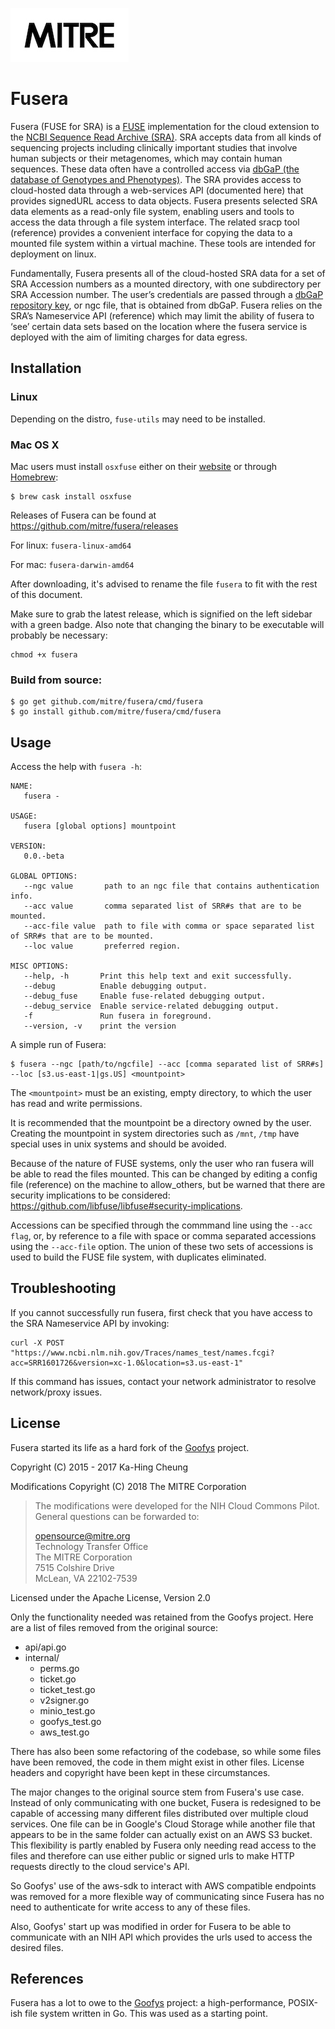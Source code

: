 ![mitrelogo-black](static/mitrelogo-black.jpg)

Fusera
===

Fusera (FUSE for SRA) is a [FUSE](https://en.wikipedia.org/wiki/Filesystem_in_Userspace) implementation for the cloud extension to the [NCBI Sequence Read Archive (SRA)](https://www.ncbi.nlm.nih.gov/sra). SRA accepts data from all kinds of sequencing projects including clinically important studies that involve human subjects or their metagenomes, which may contain human sequences. These data often have a controlled access via [dbGaP (the database of Genotypes and Phenotypes)](https://www.ncbi.nlm.nih.gov/gap/). The SRA provides access to cloud-hosted data through a web-services API (documented here) that provides signedURL access to data objects. Fusera presents selected SRA data elements as a read-only file system, enabling users and tools to access the data through a file system interface. The related sracp tool (reference) provides a convenient interface for copying the data to a mounted file system within a virtual machine. These tools are intended for deployment on linux.

Fundamentally, Fusera presents all of the cloud-hosted SRA data for a set of SRA Accession numbers as a mounted directory, with one subdirectory per SRA Accession number. The user’s credentials are passed through a [dbGaP repository key](https://www.ncbi.nlm.nih.gov/books/NBK63512/), or ngc file, that is obtained from dbGaP. Fusera relies on the SRA’s Nameservice API (reference) which may limit the ability of fusera to ‘see’ certain data sets based on the location where the fusera service is deployed with the aim of limiting charges for data egress.

Installation
---

### Linux

Depending on the distro, `fuse-utils` may need to be installed.

### Mac OS X

Mac users must install `osxfuse` either on their [website](https://osxfuse.github.io) or through [Homebrew](http://brew.sh/):

```ShellSession
$ brew cask install osxfuse
```

Releases of Fusera can be found at https://github.com/mitre/fusera/releases

For linux: `fusera-linux-amd64`

For mac: `fusera-darwin-amd64`

After downloading, it's advised to rename the file `fusera` to fit with the rest of this document.

Make sure to grab the latest release, which is signified on the left sidebar with a green badge. Also note that changing the binary to be executable will probably be necessary:
```ShellSession
chmod +x fusera
```

### Build from source:


```ShellSession
$ go get github.com/mitre/fusera/cmd/fusera
$ go install github.com/mitre/fusera/cmd/fusera
```

Usage
---

Access the help with `fusera -h`:

```
NAME:
   fusera - 

USAGE:
   fusera [global options] mountpoint
   
VERSION:
   0.0.-beta
   
GLOBAL OPTIONS:
   --ngc value       path to an ngc file that contains authentication info.
   --acc value       comma separated list of SRR#s that are to be mounted.
   --acc-file value  path to file with comma or space separated list of SRR#s that are to be mounted.
   --loc value       preferred region.
   
MISC OPTIONS:
   --help, -h       Print this help text and exit successfully.
   --debug          Enable debugging output.
   --debug_fuse     Enable fuse-related debugging output.
   --debug_service  Enable service-related debugging output.
   -f               Run fusera in foreground.
   --version, -v    print the version
```

A simple run of Fusera:
```ShellSession
$ fusera --ngc [path/to/ngcfile] --acc [comma separated list of SRR#s] --loc [s3.us-east-1|gs.US] <mountpoint>
```

The `<mountpoint>` must be an existing, empty directory, to which the user has read and write permissions.

It is recommended that the mountpoint be a directory owned by the user. Creating the mountpoint in system directories such as `/mnt`, `/tmp` have special uses in unix systems and should be avoided.

Because of the nature of FUSE systems, only the user who ran fusera will be able to read the files mounted. This can be changed by editing a config file (reference) on the machine to allow_others, but be warned that there are security implications to be considered: https://github.com/libfuse/libfuse#security-implications.

Accessions can be specified through the commmand line using the `--acc flag`, or, by reference to a file with space or comma separated accessions using the `--acc-file` option.   The union of these two sets of accessions is used to build the FUSE file system, with duplicates eliminated.

Troubleshooting
---

If you cannot successfully run fusera, first check that you have access to the SRA Nameservice API by invoking:
```
curl -X POST "https://www.ncbi.nlm.nih.gov/Traces/names_test/names.fcgi?acc=SRR1601726&version=xc-1.0&location=s3.us-east-1"
```
If this command has issues, contact your network administrator to resolve network/proxy issues.

License
---

Fusera started its life as a hard fork of the [Goofys](https://github.com/kahing/goofys) project.

Copyright (C) 2015 - 2017 Ka-Hing Cheung

Modifications Copyright (C) 2018  The MITRE Corporation

> The modifications were developed for the NIH Cloud Commons Pilot. General questions can be forwarded to:
> 
> opensource@mitre.org  
> Technology Transfer Office  
> The MITRE Corporation  
> 7515 Colshire Drive  
> McLean, VA 22102-7539  

Licensed under the Apache License, Version 2.0

Only the functionality needed was retained from the Goofys project. Here are a list of files removed from the original source:
- api/api.go
- internal/
	- perms.go
	- ticket.go
	- ticket_test.go
	- v2signer.go
	- minio_test.go
	- goofys_test.go
	- aws_test.go

There has also been some refactoring of the codebase, so while some files have been removed, the code in them might exist in other files. License headers and copyright have been kept in these circumstances.

The major changes to the original source stem from Fusera's use case. Instead of only communicating with one bucket, Fusera is redesigned to be capable of accessing many different files distributed over multiple cloud services. One file can be in Google's Cloud Storage while another file that appears to be in the same folder can actually exist on an AWS S3 bucket. This flexibility is partly enabled by Fusera only needing read access to the files and therefore can use either public or signed urls to make HTTP requests directly to the cloud service's API.

So Goofys' use of the aws-sdk to interact with AWS compatible endpoints was removed for a more flexible way of communicating since Fusera has no need to authenticate for write access to any of these files.

Also, Goofys' start up was modified in order for Fusera to be able to communicate with an NIH API which provides the urls used to access the desired files.

References
---

Fusera has a lot to owe to the [Goofys](https://github.com/kahing/goofys) project: a high-performance, POSIX-ish file system written in Go. This was used as a starting point.

